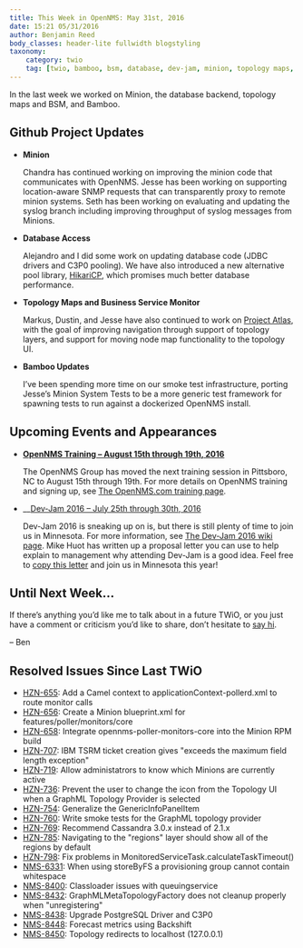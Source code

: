 ```yaml
---
title: This Week in OpenNMS: May 31st, 2016
date: 15:21 05/31/2016
author: Benjamin Reed
body_classes: header-lite fullwidth blogstyling
taxonomy:
    category: twio
    tag: [twio, bamboo, bsm, database, dev-jam, minion, topology maps, training]
---
```


In the last week we worked on Minion, the database backend, topology maps and BSM, and Bamboo.

Github Project Updates
----------------------


* __Minion__

  Chandra has continued working on improving the minion code that communicates with OpenNMS.  Jesse has been working on supporting location-aware SNMP requests that can transparently proxy to remote minion systems.  Seth has been working on evaluating and updating the syslog branch including improving throughput of syslog messages from Minions.


* __Database Access__

  Alejandro and I did some work on updating database code (JDBC drivers and C3P0 pooling).  We have also introduced a new alternative pool library, [HikariCP](https://github.com/brettwooldridge/HikariCP), which promises much better database performance.


* __Topology Maps and Business Service Monitor__

  Markus, Dustin, and Jesse have also continued to work on [Project Atlas](https://www.opennms.org/wiki/DevProjects/Atlas), with the goal of improving navigation through support of topology layers, and support for moving node map functionality to the topology UI.


* __Bamboo Updates__

  I&#8217;ve been spending more time on our smoke test infrastructure, porting Jesse&#8217;s Minion System Tests to be a more generic test framework for spawning tests to run against a dockerized OpenNMS install.

Upcoming Events and Appearances
-------------------------------

* __[OpenNMS Training – August 15th through 19th, 2016](http://www.opennms.com/training)__

  The OpenNMS Group has moved the next training session in Pittsboro, NC to August 15th through 19th.  For more details on OpenNMS training and signing up, see [The OpenNMS.com training page](http://www.opennms.com/training/).

* __[Dev-Jam 2016 – July 25th through 30th, 2016](https://www.opennms.org/wiki/Dev-Jam_2016)

  Dev-Jam 2016 is sneaking up on is, but there is still plenty of time to join us in Minnesota.  For more information, see [The Dev-Jam 2016 wiki page](https://www.opennms.org/wiki/Dev-Jam_2016).
  Mike Huot has written up a proposal letter you can use to help explain to management why attending Dev-Jam is a good idea.  Feel free to [copy this letter](https://docs.google.com/document/d/1VerZYe5LwMT_1j5ISAsNU9-ZGcwY_zdA_4DODNlBpYg/edit?usp=sharing) and join us in Minnesota this year!


Until Next Week…
----------------

If there’s anything you’d like me to talk about in a future TWiO, or you just have a comment or criticism you’d like to share, don’t hesitate to [say hi](mailto:twio@opennms.org).

– Ben

Resolved Issues Since Last TWiO
-------------------------------

* [HZN-655](http://issues.opennms.org/browse/HZN-655): Add a Camel context to applicationContext-pollerd.xml to route monitor calls
* [HZN-656](http://issues.opennms.org/browse/HZN-656): Create a Minion blueprint.xml for features/poller/monitors/core
* [HZN-658](http://issues.opennms.org/browse/HZN-658): Integrate opennms-poller-monitors-core into the Minion RPM build
* [HZN-707](http://issues.opennms.org/browse/HZN-707): IBM TSRM ticket creation gives "exceeds the maximum field length exception"
* [HZN-719](http://issues.opennms.org/browse/HZN-719): Allow administatrors to know which Minions are currently active
* [HZN-736](http://issues.opennms.org/browse/HZN-736): Prevent the user to change the icon from the Topology UI when a GraphML Topology Provider is selected
* [HZN-754](http://issues.opennms.org/browse/HZN-754): Generalize the GenericInfoPanelItem
* [HZN-760](http://issues.opennms.org/browse/HZN-760): Write smoke tests for the GraphML topology provider
* [HZN-769](http://issues.opennms.org/browse/HZN-769): Recommend Cassandra 3.0.x instead of 2.1.x
* [HZN-785](http://issues.opennms.org/browse/HZN-785): Navigating to the "regions" layer should show all of the regions by default
* [HZN-798](http://issues.opennms.org/browse/HZN-798): Fix problems in MonitoredServiceTask.calculateTaskTimeout()
* [NMS-6331](http://issues.opennms.org/browse/NMS-6331): When using storeByFS a provisioning group cannot contain whitespace
* [NMS-8400](http://issues.opennms.org/browse/NMS-8400): Classloader issues with queuingservice
* [NMS-8432](http://issues.opennms.org/browse/NMS-8432): GraphMLMetaTopologyFactory does not cleanup properly when "unregistering"
* [NMS-8438](http://issues.opennms.org/browse/NMS-8438): Upgrade PostgreSQL Driver and C3P0
* [NMS-8448](http://issues.opennms.org/browse/NMS-8448): Forecast metrics using Backshift
* [NMS-8450](http://issues.opennms.org/browse/NMS-8450): Topology redirects to localhost (127.0.0.1)


